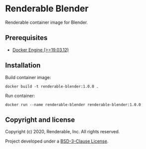 # Renderable Blender

Renderable container image for Blender.

## Prerequisites

* [Docker Engine (>=19.03.12)](https://docs.docker.com/engine)

## Installation

Build container image:

```
docker build -t renderable-blender:1.0.0 .
```

Run container:

```
docker run --name renderable-blender renderable-blender:1.0.0
```

## Copyright and license

Copyright (c) 2020, Renderable, Inc. All rights reserved.

Project developed under a [BSD-3-Clause License](LICENSE.md).
